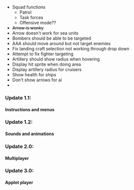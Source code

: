 - Squad functions
	- Patrol
	- Task forces
	- Offensive mode??
- ~~Arrow is wonky~~
- Arrow doesn't work for sea units
- Bombers should be able to be targeted
- AAA should move around but not target enemies
- Fix landing craft selection not working through drop down
- Attempt to fix fighter targeting
- Artillery should show radius when hovering
- Display hit sprite when doing area
- Display artillery radius for cruisers
- Show health for ships
- Don't show arrows for ai
- 

### Update 1.1:
#### Instructions and menus

### Update 1.2:
#### Sounds and animations

### Update 2.0:
#### Multiplayer

### Update 3.0:
#### Applet player
